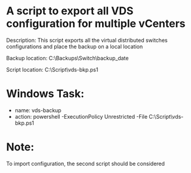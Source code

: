 # A script to export all VDS configuration for multiple vCenters

Description: This script exports all the virtual distributed switches configurations and place the backup on a local location

Backup location: C:\Backups\Switch\backup_date

Script location: C:\Script\vds-bkp.ps1

# Windows Task:
* name: vds-backup
* action: powershell -ExecutionPolicy Unrestricted -File C:\Script\vds-bkp.ps1

# Note:
To import configuration, the second script should be considered
